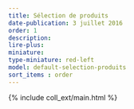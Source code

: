 ```yaml
---
title: Sélection de produits
date-publication: 3 juillet 2016
order: 1
description:
lire-plus:
miniature:
type-miniature: red-left
model: default-selection-produits
sort_items : order
---
```



{% include coll_ext/main.html %}

